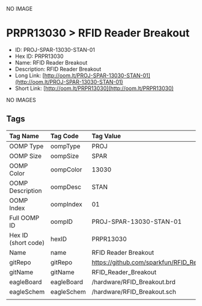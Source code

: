 


  
NO IMAGE  
# PRPR13030 > RFID Reader Breakout

- ID: PROJ-SPAR-13030-STAN-01
- Hex ID: PRPR13030
- Name: RFID Reader Breakout
- Description: RFID Reader Breakout
- Long Link: [http://oom.lt/PROJ-SPAR-13030-STAN-01](http://oom.lt/PROJ-SPAR-13030-STAN-01)
- Short Link: [http://oom.lt/PRPR13030](http://oom.lt/PRPR13030)
  
NO IMAGES  
## Tags
  

|Tag Name|Tag Code|Tag Value|
| :--- | :--- | :--- |
|OOMP Type|oompType|PROJ|
|OOMP Size|oompSize|SPAR|
|OOMP Color|oompColor|13030|
|OOMP Description|oompDesc|STAN|
|OOMP Index|oompIndex|01|
|Full OOMP ID|oompID|PROJ-SPAR-13030-STAN-01|
|Hex ID (short code)|hexID|PRPR13030|
|Name|name|RFID Reader Breakout|
|gitRepo|gitRepo|https://github.com/sparkfun/RFID_Reader_Breakout|
|gitName|gitName|RFID_Reader_Breakout|
|eagleBoard|eagleBoard|/hardware/RFID_Breakout.brd|
|eagleSchem|eagleSchem|/hardware/RFID_Breakout.sch|
||||
